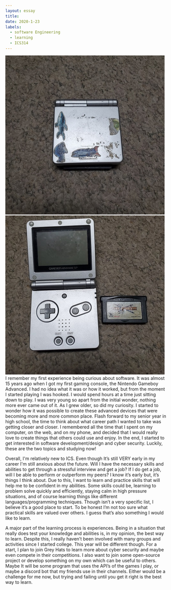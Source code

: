 ```yaml
---
layout: essay
title:
date: 2020-1-23
labels:
  - software Engineering
  - learning
  - ICS314
---
```


<div class="ui small rounded images">
  <img class="ui image" src="/images/gameboy1.jpg">
  <img class="ui image" src="/images/gameboy2.jpg">
</div?

I remember my first experience being curious about software.  It was almost 15 years ago when I got my first gaming console, the Nintendo Gameboy Advanced.  I had no idea what it was or how it worked, but from the moment I started playing I was hooked.  I would spend hours at a time just sitting down to play.  I was very young so apart from the initial wonder, nothing more ever came out of it.  As I grew older, so did my curiosity.  I started to wonder how it was possible to create these advanced devices that were becoming more and more common place.  Flash forward to my senior year in high school, the time to think about what career path I wanted to take was getting closer and closer.  I remembered all the time that I spent on my computer, on the web, and on my phone, and decided that I would really love to create things that others could use and enjoy.  In the end, I started to get interested in software development/design and cyber security.  Luckily, these are the two topics and studying now!

Overall, I'm relatively new to ICS.  Even though It’s still VERY early in my career I'm still anxious about the future.  Will I have the necessary skills and abilities to get through a stressful interview and get a job?  If I do get a job, will I be able to perform or outperform my peers?  I know it’s early but, it’s things I think about.  Due to this, I want to learn and practice skills that will help me to be confident in my abilities.  Some skills could be, learning to problem solve quickly and efficiently, staying calm in high pressure situations, and of course learning things like different languages/programming techniques.  Though isn’t a very specific list, I believe it’s a good place to start.  To be honest I’m not too sure what practical skills are valued over others.  I guess that’s also something I would like to learn.

A major part of the learning process is experiences.  Being in a situation that really does test your knowledge and abilities is, in my opinion, the best way to learn.  Despite this, I really haven’t been involved with many groups and activities since I started college.  This year will be different though.  For a start, I plan to join Grey Hats to learn more about cyber security and maybe even compete in their competitions.  I also want to join some open-source project or develop something on my own which can be useful to others.  Maybe It will be some program that uses the API’s of the games I play, or maybe a discord bot that my friends use in their channels.  Either would be a challenge for me now, but trying and failing until you get it right is the best way to learn.
